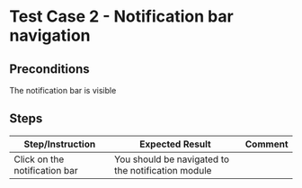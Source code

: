 # Test Case 2 - Notification bar navigation

## Preconditions

The notification bar is visible

## Steps

| Step/Instruction | Expected Result | Comment |
|------------------|-----------------|---------|
| Click on the notification bar | You should be navigated to the notification module | |